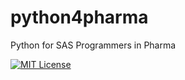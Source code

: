 # python4pharma
Python for SAS Programmers in Pharma

[![MIT License](https://img.shields.io/github/license/lukasz-kniola/python4pharma?style=flat-square)](https://github.com/lukasz-kniola/python4pharma/blob/master/LICENSEs)
